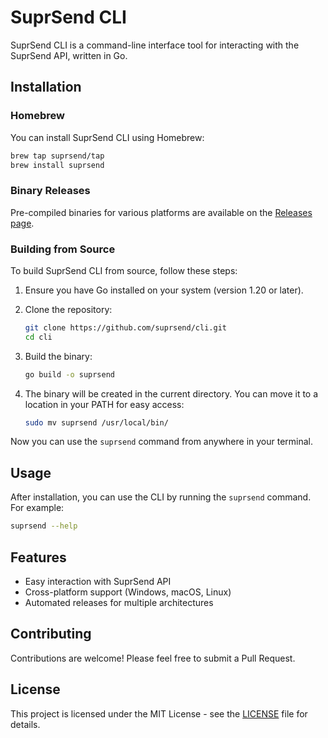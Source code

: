 # SuprSend CLI

SuprSend CLI is a command-line interface tool for interacting with the SuprSend API, written in Go.

## Installation

### Homebrew

You can install SuprSend CLI using Homebrew:

```bash
brew tap suprsend/tap
brew install suprsend
```

### Binary Releases

Pre-compiled binaries for various platforms are available on the [Releases page](https://github.com/suprsend/cli/releases).

### Building from Source

To build SuprSend CLI from source, follow these steps:

1. Ensure you have Go installed on your system (version 1.20 or later).
2. Clone the repository:
    
    ```bash
    git clone https://github.com/suprsend/cli.git
    cd cli
    ```
    
3. Build the binary:
    
    ```bash
    go build -o suprsend
    ```
    
4. The binary will be created in the current directory. You can move it to a location in your PATH for easy access:
    
    ```bash
    sudo mv suprsend /usr/local/bin/
    ```
    
Now you can use the `suprsend` command from anywhere in your terminal.

## Usage

After installation, you can use the CLI by running the `suprsend` command. For example:

```bash
suprsend --help
```

## Features

- Easy interaction with SuprSend API
- Cross-platform support (Windows, macOS, Linux)
- Automated releases for multiple architectures

## Contributing

Contributions are welcome! Please feel free to submit a Pull Request.

## License

This project is licensed under the MIT License - see the [LICENSE](LICENSE) file for details.
